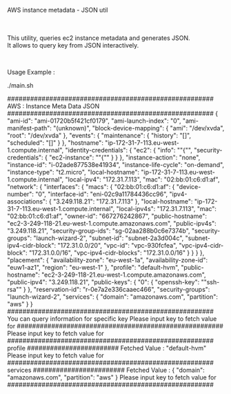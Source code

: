 AWS instance metadata - JSON util
<br/><br/><br/>

This utility, queries ec2 instance metadata and generates JSON. <br/>
It allows to query key from JSON interactively. <br/>

<br/>

Usage Example : <br/>

./main.sh <br/>

######################################################
AWS : Instance Meta Data JSON
######################################################
{
  "ami-id": "ami-01720b5f421cf0179",
  "ami-launch-index": "0",
  "ami-manifest-path": "(unknown)",
  "block-device-mapping": {
    "ami": "/dev/xvda",
    "root": "/dev/xvda"
  },
  "events": {
    "maintenance": {
      "history": "[]",
      "scheduled": "[]"
    }
  },
  "hostname": "ip-172-31-7-113.eu-west-1.compute.internal",
  "identity-credentials": {
    "ec2": {
      "info": "\"{\"",
      "security-credentials": {
        "ec2-instance": "\"{\""
      }
    }
  },
  "instance-action": "none",
  "instance-id": "i-02ade877538e41934",
  "instance-life-cycle": "on-demand",
  "instance-type": "t2.micro",
  "local-hostname": "ip-172-31-7-113.eu-west-1.compute.internal",
  "local-ipv4": "172.31.7.113",
  "mac": "02:bb:01:c6:d1:af",
  "network": {
    "interfaces": {
      "macs": {
        "02:bb:01:c6:d1:af": {
          "device-number": "0",
          "interface-id": "eni-02c9a11784436cc96",
          "ipv4-associations": {
            "3.249.118.21": "172.31.7.113"
          },
          "local-hostname": "ip-172-31-7-113.eu-west-1.compute.internal",
          "local-ipv4s": "172.31.7.113",
          "mac": "02:bb:01:c6:d1:af",
          "owner-id": "667276242867",
          "public-hostname": "ec2-3-249-118-21.eu-west-1.compute.amazonaws.com",
          "public-ipv4s": "3.249.118.21",
          "security-group-ids": "sg-02aa288b0c6e7374b",
          "security-groups": "launch-wizard-2",
          "subnet-id": "subnet-2a3d004c",
          "subnet-ipv4-cidr-block": "172.31.0.0/20",
          "vpc-id": "vpc-930fcfea",
          "vpc-ipv4-cidr-block": "172.31.0.0/16",
          "vpc-ipv4-cidr-blocks": "172.31.0.0/16"
        }
      }
    }
  },
  "placement": {
    "availability-zone": "eu-west-1a",
    "availability-zone-id": "euw1-az1",
    "region": "eu-west-1"
  },
  "profile": "default-hvm",
  "public-hostname": "ec2-3-249-118-21.eu-west-1.compute.amazonaws.com",
  "public-ipv4": "3.249.118.21",
  "public-keys": {
    "0": {
      "openssh-key": "\"ssh-rsa\""
    }
  },
  "reservation-id": "r-0e7a2e336caaec466",
  "security-groups": "launch-wizard-2",
  "services": {
    "domain": "amazonaws.com",
    "partition": "aws"
  }
}
######################################################
You can query information for specific key
Please input key to fetch value for
######################################################
Please input key to fetch value for
######################################################
profile
########################
Fetched Value :
"default-hvm"
Please input key to fetch value for
######################################################
services
########################
Fetched Value :
{
  "domain": "amazonaws.com",
  "partition": "aws"
}
Please input key to fetch value for
######################################################
